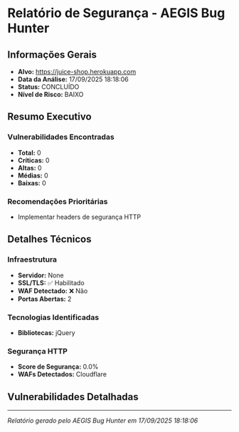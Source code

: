 # Relatório de Segurança - AEGIS Bug Hunter

## Informações Gerais
- **Alvo:** https://juice-shop.herokuapp.com
- **Data da Análise:** 17/09/2025 18:18:06
- **Status:** CONCLUÍDO
- **Nível de Risco:** BAIXO

## Resumo Executivo

### Vulnerabilidades Encontradas
- **Total:** 0
- **Críticas:** 0
- **Altas:** 0
- **Médias:** 0
- **Baixas:** 0

### Recomendações Prioritárias
- Implementar headers de segurança HTTP

## Detalhes Técnicos

### Infraestrutura
- **Servidor:** None
- **SSL/TLS:** ✅ Habilitado
- **WAF Detectado:** ❌ Não
- **Portas Abertas:** 2

### Tecnologias Identificadas
- **Bibliotecas:** jQuery

### Segurança HTTP
- **Score de Segurança:** 0.0%
- **WAFs Detectados:** Cloudflare

## Vulnerabilidades Detalhadas

---
*Relatório gerado pelo AEGIS Bug Hunter em 17/09/2025 18:18:06*
